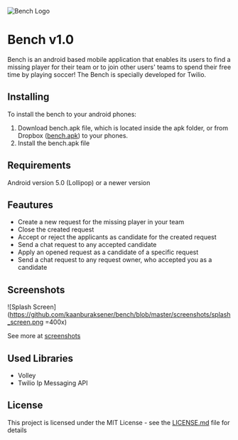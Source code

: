 ![Bench Logo](http://bench-kaanburaksener.rhcloud.com/img/bench_logo.png)
# Bench v1.0

Bench is an android based mobile application that enables its users to find a missing player for their team or to join other users' teams to spend their free time by playing soccer! The Bench is specially developed for Twilio.

## Installing

To install the bench to your android phones:

1. Download bench.apk file, which is located inside the apk folder, or from Dropbox ([bench.apk](https://www.dropbox.com/s/cwaglkataoby2bq/bench.apk?dl=0)) to your phones.
2. Install the bench.apk file

## Requirements

Android version 5.0 (Lollipop) or a newer version

## Feautures

* Create a new request for the missing player in your team
* Close the created request
* Accept or reject the applicants as candidate for the created request
* Send a chat request to any accepted candidate
* Apply an opened request as a candidate of a specific request
* Send a chat request to any request owner, who accepted you as a candidate

## Screenshots

![Splash Screen](https://github.com/kaanburaksener/bench/blob/master/screenshots/splash_screen.png =400x)

See more at [screenshots](https://github.com/kaanburaksener/bench/blob/master/screenshots/)

## Used Libraries

- Volley
- Twilio Ip Messaging API

## License

This project is licensed under the MIT License - see the [LICENSE.md](LICENSE.md) file for details
